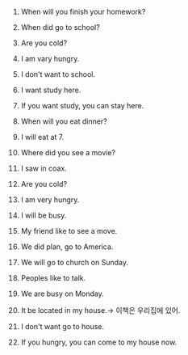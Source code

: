 1. When will you finish your homework?
2. When did go to school?
3. Are you cold?
4. I am vary hungry.
5. I don't want to school.
6. I want study here.
7. If you want study, you can stay here.

1. When will you eat dinner?
2. I will eat at 7.
3. Where did you see a movie?
4. I saw in coax.
5. Are you cold?
6. I am very hungry.
7. I will be busy.
8. My friend like to see a move.
9. We did plan, go to America.
10. We will go to church on Sunday.
11. Peoples like to talk.
12. We are busy on Monday.
13. It be located in my house.-> 이책은 우리집에 있어.
14. I don't want go to house.
15. If you hungry, you can come to my house now.
